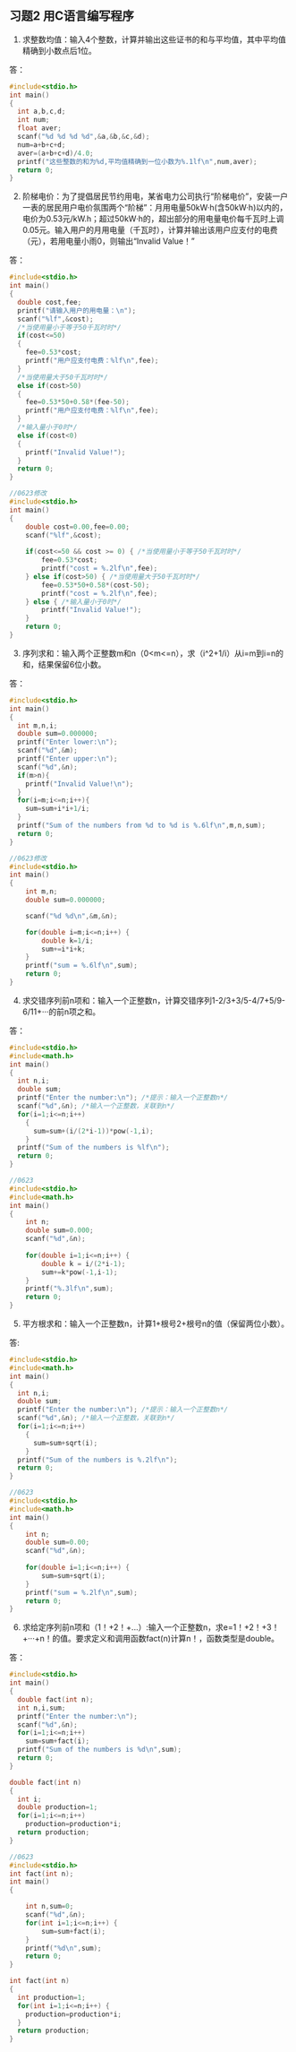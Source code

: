 ## 习题2 用C语言编写程序

1. 求整数均值：输入4个整数，计算并输出这些证书的和与平均值，其中平均值精确到小数点后1位。

答：
```C
#include<stdio.h>
int main()
{
  int a,b,c,d;
  int num;
  float aver;
  scanf("%d %d %d %d",&a,&b,&c,&d);
  num=a+b+c+d;
  aver=(a+b+c+d)/4.0;
  printf("这些整数的和为%d,平均值精确到一位小数为%.1lf\n",num,aver);
  return 0;
}
```

2. 阶梯电价：为了提倡居民节约用电，某省电力公司执行“阶梯电价”，安装一户一表的居民用户电价氛围两个“阶梯”：月用电量50kW·h(含50kW·h)以内的，电价为0.53元/kW.h；超过50kW·h的，超出部分的用电量电价每千瓦时上调0.05元。输入用户的月用电量（千瓦时），计算并输出该用户应支付的电费（元），若用电量小雨0，则输出“Invalid Value！”

答：
```C
#include<stdio.h>
int main()
{
  double cost,fee;
  printf("请输入用户的用电量：\n");
  scanf("%lf",&cost);
  /*当使用量小于等于50千瓦时时*/
  if(cost<=50)
  {
    fee=0.53*cost;
    printf("用户应支付电费：%lf\n",fee);
  }
  /*当使用量大于50千瓦时时*/
  else if(cost>50)
  {
    fee=0.53*50+0.58*(fee-50);
    printf("用户应支付电费：%lf\n",fee);
  }
  /*输入量小于0时*/
  else if(cost<0)
  {
    printf("Invalid Value!");
  }
  return 0;
}

//0623修改
#include<stdio.h>
int main()
{
    double cost=0.00,fee=0.00;
    scanf("%lf",&cost);
    
    if(cost<=50 && cost >= 0) { /*当使用量小于等于50千瓦时时*/
        fee=0.53*cost;
        printf("cost = %.2lf\n",fee);
    } else if(cost>50) { /*当使用量大于50千瓦时时*/
        fee=0.53*50+0.58*(cost-50);
        printf("cost = %.2lf\n",fee);
    } else { /*输入量小于0时*/
        printf("Invalid Value!");
    }
    return 0;
}
```

3. 序列求和：输入两个正整数m和n（0<m<=n），求（i^2+1/i）从i=m到i=n的和，结果保留6位小数。

答：
```C
#include<stdio.h>
int main()
{
  int m,n,i;
  double sum=0.000000;
  printf("Enter lower:\n");
  scanf("%d",&m);
  printf("Enter upper:\n");
  scanf("%d",&n);
  if(m>n){
    printf("Invalid Value!\n");
  }
  for(i=m;i<=n;i++){
    sum=sum+i*i+1/i;
  }
  printf("Sum of the numbers from %d to %d is %.6lf\n",m,n,sum);
  return 0;
}

//0623修改
#include<stdio.h>
int main()
{
    int m,n;
    double sum=0.000000;

    scanf("%d %d\n",&m,&n);

    for(double i=m;i<=n;i++) {
        double k=1/i;
        sum+=i*i+k;
    }
    printf("sum = %.6lf\n",sum);
    return 0;
}
```

4. 求交错序列前n项和：输入一个正整数n，计算交错序列1-2/3+3/5-4/7+5/9-6/11+···的前n项之和。

答：
```C
#include<stdio.h>
#include<math.h>
int main()
{
  int n,i;
  double sum;
  printf("Enter the number:\n"); /*提示：输入一个正整数n*/
  scanf("%d",&n); /*输入一个正整数，关联到n*/
  for(i=1;i<=n;i++)
    {
      sum=sum+(i/(2*i-1))*pow(-1,i);
    }
  printf("Sum of the numbers is %lf\n");
  return 0;
}

//0623
#include<stdio.h>
#include<math.h>
int main()
{
    int n;
    double sum=0.000;
    scanf("%d",&n); 
    
    for(double i=1;i<=n;i++) {
        double k = i/(2*i-1);
        sum+=k*pow(-1,i-1);
    }
    printf("%.3lf\n",sum);
    return 0;
}
```

5. 平方根求和：输入一个正整数n，计算1+根号2+根号n的值（保留两位小数）。

答:
```C
#include<stdio.h>
#include<math.h>
int main()
{
  int n,i;
  double sum;
  printf("Enter the number:\n"); /*提示：输入一个正整数n*/
  scanf("%d",&n); /*输入一个正整数，关联到n*/
  for(i=1;i<=n;i++)
    {
      sum=sum+sqrt(i);
    }
  printf("Sum of the numbers is %.2lf\n");
  return 0;
}

//0623
#include<stdio.h>
#include<math.h>
int main()
{
    int n;
    double sum=0.00;
    scanf("%d",&n);
    
    for(double i=1;i<=n;i++) {
        sum=sum+sqrt(i);
    }
    printf("sum = %.2lf\n",sum);
    return 0;
}
```

6. 求给定序列前n项和（1！+2！+...）:输入一个正整数n，求e=1！+2！+3！+···+n！的值。要求定义和调用函数fact(n)计算n！，函数类型是double。

答：
```C
#include<stdio.h>
int main()
{
  double fact(int n);
  int n,i,sum;
  printf("Enter the number:\n");
  scanf("%d",&n);
  for(i=1;i<=n;i++)
    sum=sum+fact(i);
  printf("Sum of the numbers is %d\n",sum);
  return 0;
}

double fact(int n)
{
  int i;
  double production=1;
  for(i=1;i<=n;i++)
    production=production*i;
  return production;  
}

//0623
#include<stdio.h>
int fact(int n);
int main()
{

    int n,sum=0;
    scanf("%d",&n);
    for(int i=1;i<=n;i++) {
        sum=sum+fact(i);
    }
    printf("%d\n",sum);
    return 0;
}

int fact(int n)
{
  int production=1;
  for(int i=1;i<=n;i++) {
    production=production*i;
  }
  return production;  
}
```
